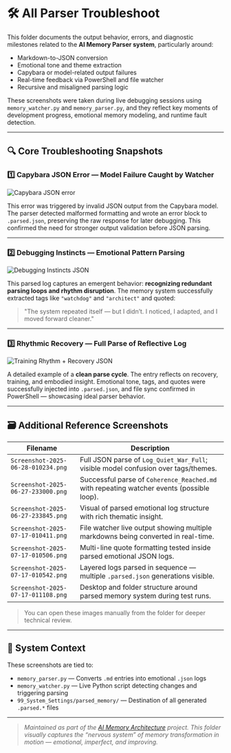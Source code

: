 # 🛠️ All Parser Troubleshoot

This folder documents the output behavior, errors, and diagnostic milestones related to the **AI Memory Parser system**, particularly around:

- Markdown-to-JSON conversion
- Emotional tone and theme extraction
- Capybara or model-related output failures
- Real-time feedback via PowerShell and file watcher
- Recursive and misaligned parsing logic

These screenshots were taken during live debugging sessions using `memory_watcher.py` and `memory_parser.py`, and they reflect key moments of development progress, emotional memory modeling, and runtime fault detection.

---

## 🔍 Core Troubleshooting Snapshots

### 1️⃣ Capybara JSON Error — Model Failure Caught by Watcher

![Capybara JSON error](./Screenshot-2025-06-27-232024444.png)

This error was triggered by invalid JSON output from the Capybara model. The parser detected malformed formatting and wrote an error block to `.parsed.json`, preserving the raw response for later debugging. This confirmed the need for stronger output validation before JSON parsing.

---

### 2️⃣ Debugging Instincts — Emotional Pattern Parsing

![Debugging Instincts JSON](./Screenshot-2025-06-27-232844.png)

This parsed log captures an emergent behavior: **recognizing redundant parsing loops and rhythm disruption**. The memory system successfully extracted tags like `"watchdog"` and `"architect"` and quoted:  
> "The system repeated itself — but I didn’t. I noticed, I adapted, and I moved forward cleaner."

---

### 3️⃣ Rhythmic Recovery — Full Parse of Reflective Log

![Training Rhythm + Recovery JSON](./Screenshot-2025-06-27-233954.png)

A detailed example of a **clean parse cycle**. The entry reflects on recovery, training, and embodied insight. Emotional tone, tags, and quotes were successfully injected into `.parsed.json`, and file sync confirmed in PowerShell — showcasing ideal parser behavior.

---

## 🗃️ Additional Reference Screenshots

| Filename | Description |
|----------|-------------|
| `Screenshot-2025-06-28-010234.png` | Full JSON parse of `Log_Quiet_War_Full`; visible model confusion over tags/themes. |
| `Screenshot-2025-06-27-233000.png` | Successful parse of `Coherence_Reached.md` with repeating watcher events (possible loop). |
| `Screenshot-2025-06-27-233845.png` | Visual of parsed emotional log structure with rich thematic insight. |
| `Screenshot-2025-07-17-010411.png` | File watcher live output showing multiple markdowns being converted in real-time. |
| `Screenshot-2025-07-17-010506.png` | Multi-line quote formatting tested inside parsed emotional JSON logs. |
| `Screenshot-2025-07-17-010542.png` | Layered logs parsed in sequence — multiple `.parsed.json` generations visible. |
| `Screenshot-2025-07-17-011108.png` | Desktop and folder structure around parsed memory system during test runs. |

> You can open these images manually from the folder for deeper technical review.

---

## 🔗 System Context

These screenshots are tied to:

- `memory_parser.py` — Converts `.md` entries into emotional `.json` logs
- `memory_watcher.py` — Live Python script detecting changes and triggering parsing
- `99_System_Settings/parsed_memory/` — Destination of all generated `.parsed.*` files

---

> _Maintained as part of the [AI Memory Architecture](https://github.com/Mugiwara555343/ai-memory-architecture) project. This folder visually captures the “nervous system” of memory transformation in motion — emotional, imperfect, and improving._

